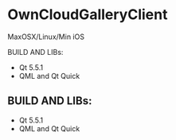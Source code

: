 # OwnCloudGalleryClient
MaxOSX/Linux/Min iOS

BUILD AND LIBs:
 - Qt 5.5.1
 - QML and Qt Quick

## BUILD AND LIBs:
- Qt 5.5.1
- QML and Qt Quick

